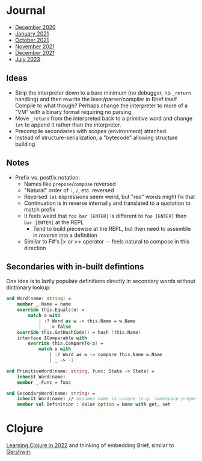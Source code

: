 ﻿# Journal

* [December 2020](https://github.com/AshleyF/brief/blob/gh-pages/sandbox/Language/journal/DEC2020.md)
* [January 2021](https://github.com/AshleyF/brief/blob/gh-pages/sandbox/Language/journal/JAN2021.md)
* [October 2021](https://github.com/AshleyF/brief/blob/gh-pages/sandbox/Language/journal/OCT2021.md)
* [November 2021](https://github.com/AshleyF/brief/blob/gh-pages/sandbox/Language/journal/NOV2021.md)
* [December 2021](https://github.com/AshleyF/brief/blob/gh-pages/sandbox/Language/journal/DEC2021.md)
* [July 2023](https://github.com/AshleyF/brief/blob/gh-pages/sandbox/Language/journal/JUL2023.md)

## Ideas

- Strip the interpreter down to a bare minimum (no debugger, no `_return` handling) and then rewrite the lexer/parser/compiler in Brief itself. Compile to what though? Perhaps change the interpreter to more of a "VM" with a binary format requiring no parsing.
- Move `_return` from the interpreted back to a primitive word and change `let` to append it rather than the interpreter.
- Precompile secondaries with scopes (environment) attached.
- Instead of structure-serialization, a "bytecode" allowing structure building

## Notes

- Prefix vs. postfix notation:
	- Names like `prepose`/`compose` reversed
	- "Natural" order of `-`, `/`, etc. reversed
	- Reversed `let` expressions seem weird, but "red" words might fix that
    - Continuation is in reverse internally and translated to a quotation to match prefix
    - It feels weird that `foo bar [ENTER]` is different to `foo [ENTER]` then `bar [ENTER]` at the REPL
        - Tend to build piecewise at the REPL, but then need to assemble in _reverse_ into a definition
    - Similar to F#'s |> or >> operator -- feels natural to compose in this direction

## Secondaries with in-built defintions

One idea is to lazily populate definitions directly in secondary words without dictionary lookup:

```fsharp
and Word(name: string) =
    member _.Name = name
    override this.Equals(o) =
        match o with
            | :? Word as w -> this.Name = w.Name
            | _ -> false
    override this.GetHashCode() = hash (this.Name)
    interface IComparable with
        override this.CompareTo(o) =
            match o with
                | :? Word as w -> compare this.Name w.Name
                | _ -> -1

and PrimitiveWord(name: string, func: State -> State) =
    inherit Word(name)
    member _.Func = func

and SecondaryWord(name: string) =
    inherit Word(name) // assumes name is unique (e.g. namespace prepended)
    member val Definition : Value option = None with get, set
```

# Clojure

[Learning Clojure in 2022](./Clojure.md) and thinking of embedding Brief, similar to [Gershwin](https://gershwin.github.io/).